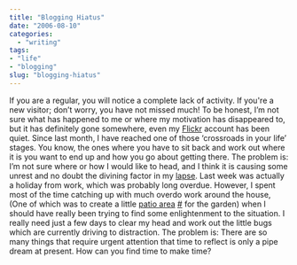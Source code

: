 ```yaml
---
title: "Blogging Hiatus"
date: "2006-08-10"
categories:
  - "writing"
tags:
- "life"
- "blogging"
slug: "blogging-hiatus"
---
```


If you are a regular, you will notice a complete lack of activity. If you're a new visitor; don’t worry, you have not missed much! To be honest, I’m not sure what has happened to me or where my motivation has disappeared to, but it has definitely gone somewhere, even my [Flickr](https://www.flickr.com/photos/funkylarma/) account has been quiet. Since last month, I have reached one of those ‘crossroads in your life’ stages. You know, the ones where you have to sit back and work out where it is you want to end up and how you go about getting there. The problem is: I’m not sure where or how I would like to head, and I think it is causing some unrest and no doubt the divining factor in my [lapse](https://adamchamberlin.info/2006/07/gone-off-the-rails). Last week was actually a holiday from work, which was probably long overdue. However, I spent most of the time catching up with much overdo work around the house, (One of which was to create a little [patio area](https://static.flickr.com/57/211197610_ea2268ffca.jpg) [\#](https://www.flickr.com/photos/funkylarma/211197610/ "Flickr") for the garden) when I should have really been trying to find some enlightenment to the situation. I really need just a few days to clear my head and work out the little bugs which are currently driving to distraction. The problem is: There are so many things that require urgent attention that time to reflect is only a pipe dream at present. How can you find time to make time?
